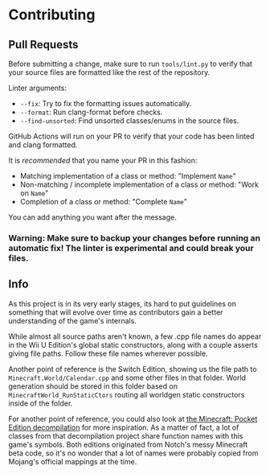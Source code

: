 # Contributing

## Pull Requests
Before submitting a change, make sure to run `tools/lint.py` to verify that your source files are formatted like the rest of the repository.

Linter arguments:
- `--fix`: Try to fix the formatting issues automatically.
- `--format`: Run clang-format before checks.
- `--find-unsorted`: Find unsorted classes/enums in the source files.

GitHub Actions will run on your PR to verify that your code has been linted and clang formatted.

It is *recommended* that you name your PR in this fashion:

- Matching implementation of a class or method: "Implement `Name`"
- Non-matching / incomplete implementation of a class or method: "Work on `Name`"
- Completion of a class or method: "Complete `Name`"

You can add anything you want after the message.

### Warning: Make sure to backup your changes before running an automatic fix! The linter is experimental and could break your files.

## Info
As this project is in its very early stages, its hard to put guidelines on something that will evolve over time as contributors gain a better understanding of the game's internals.

While almost all source paths aren't known, a few .cpp file names do appear in the Wii U Edition's global static constructors, along with a couple asserts giving file paths. Follow these file names wherever possible.

Another point of reference is the Switch Edition, showing us the file path to `Minecraft.World/Calendar.cpp` and some other files in that folder. World generation should be stored in this folder based on `MinecraftWorld_RunStaticCtors` routing all worldgen static constructors inside of the folder.

For another point of reference, you could also look at [the Minecraft: Pocket Edition decompilation](https://github.com/MCPE-RE/0.1.3j-core) for more inspiration. As a matter of fact, a lot of classes from that decompilation project share function names with this game's symbols. Both editions originated from Notch's messy Minecraft beta code, so it's no wonder that a lot of names were probably copied from Mojang's official mappings at the time.
